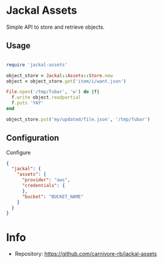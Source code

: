 # Jackal Assets

Simple API to store and retrieve objects.

## Usage

```ruby

require 'jackal-assets'

object_store = Jackal::Assets::Store.new
object = object_store.get('item/i/want.json')

File.open('/tmp/fubar', 'w') do |f|
  f.write object.readpartial
  f.puts 'YAY'
end

object_store.put('my/updated/file.json', '/tmp/fubar')
```

## Configuration

Configure

```json
{
  "jackal": {
    "assets": {
      "provider": "aws",
      "credentials": {
      },
      "bucket": "BUCKET_NAME"
    }
  }
}
```

# Info
* Repository: https://github.com/carnivore-rb/jackal-assets